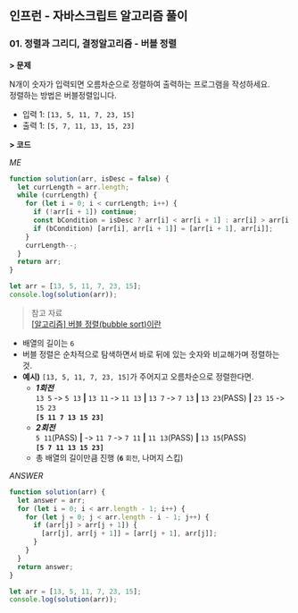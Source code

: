 ## 인프런 - 자바스크립트 알고리즘 풀이

### **01.** 정렬과 그리디, 결정알고리즘 - 버블 정렬

**> 문제**

N개이 숫자가 입력되면 오름차순으로 정렬하여 출력하는 프로그램을 작성하세요.  
정렬하는 방법은 버블정렬입니다.

- 입력 1: `[13, 5, 11, 7, 23, 15]`
- 출력 1: `[5, 7, 11, 13, 15, 23]`

**> 코드**

_ME_

```js
function solution(arr, isDesc = false) {
  let currLength = arr.length;
  while (currLength) {
    for (let i = 0; i < currLength; i++) {
      if (!arr[i + 1]) continue;
      const bCondition = isDesc ? arr[i] < arr[i + 1] : arr[i] > arr[i + 1];
      if (bCondition) [arr[i], arr[i + 1]] = [arr[i + 1], arr[i]];
    }
    currLength--;
  }
  return arr;
}

let arr = [13, 5, 11, 7, 23, 15];
console.log(solution(arr));
```

> 참고 자료  
> [[알고리즘] 버블 정렬(bubble sort)이란](https://gmlwjd9405.github.io/2018/05/06/algorithm-bubble-sort.html)

- 배열의 길이는 `6`
- 버블 정렬은 순차적으로 탐색하면서 바로 뒤에 있는 숫자와 비교해가며 정렬하는 것.
- **예시)** `[13, 5, 11, 7, 23, 15]`가 주어지고 오름차순으로 정렬한다면.
  - **_1회전_**  
     `13 5` -> `5 13` **|** `13 11` -> `11 13` **|** `13 7` -> `7 13` **|** `13 23`(PASS) **|** `23 15` -> `15 23`  
     **`[5 11 7 13 15 23]`**
  - **_2회전_**  
     `5 11`(PASS) **|** -> `11 7` -> `7 11` **|** `11 13`(PASS) **|** `13 15`(PASS)  
     **`[5 7 11 13 15 23]`**
  - 총 배열의 길이만큼 진행 (**`6`** `회전`, 나머지 스킵)

_ANSWER_

```js
function solution(arr) {
  let answer = arr;
  for (let i = 0; i < arr.length - 1; i++) {
    for (let j = 0; j < arr.length - i - 1; j++) {
      if (arr[j] > arr[j + 1]) {
        [arr[j], arr[j + 1]] = [arr[j + 1], arr[j]];
      }
    }
  }
  return answer;
}

let arr = [13, 5, 11, 7, 23, 15];
console.log(solution(arr));
```
